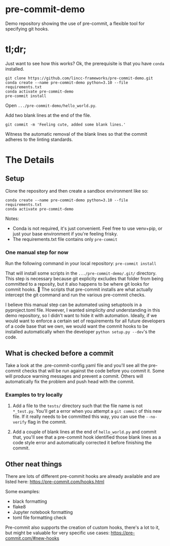 # pre-commit-demo
Demo repository showing the use of pre-commit, a flexible tool for specifying git hooks.

# tl;dr;
Just want to see how this works? Ok, the prerequisite is that you have `conda` installed.
```
git clone https://github.com/lincc-frameworks/pre-commit-demo.git
conda create --name pre-commit-demo python=3.10 --file requirements.txt
conda activate pre-commit-demo
pre-commit install
```

Open `.../pre-commit-demo/hello_world.py`. 

Add two blank lines at the end of the file.

```
git commit -m 'Feeling cute, added some blank lines.'
```

Witness the automatic removal of the blank lines so that the commit adheres to the linting standards.

# The Details

## Setup
Clone the repository and then create a sandbox environment like so:
```
conda create --name pre-commit-demo python=3.10 --file requirements.txt
conda activate pre-commit-demo
```
Notes: 
- Conda is not required, it's just convenient. Feel free to use venv+pip, or just your base environment if you're feeling frisky.
- The requirements.txt file contains only `pre-commit`

### One manual step for now
Run the following command in your local repository:
`pre-commit install` 

That will install some scripts in the `.../pre-commit-demo/.git/` directory. This step is necessary because git explicity excludes that folder from being committed to a reposity, but it also happens to be where git looks for commit hooks. :shrug: The scripts that pre-commit installs are what actually intercept the git command and run the various pre-commit checks. 

I believe this manual step can be automated using setuptools in a pyproject.toml file. However, I wanted simplicity _and_ understanding in this demo repository, so I didn't want to hide it with automation. Ideally, if we would want to enforce a certain set of requirements for all future developers of a code base that we own, we would want the commit hooks to be installed automatically when the developer `python setup.py --dev`'s the code.

## What is checked before a commit
Take a look at the .pre-commit-config.yaml file and you'll see all the pre-commit checks that will be run against the code before you commit it. 
Some will produce warning messages and prevent a commit. Others will automatically fix the problem and push head with the commit. 

### Examples to try locally
1. Add a file to the `tests/` directory such that the file name is not `*_test.py`. You'll get a error when you attempt a `git commit` of this new file. If it really needs to be committed this way, you can use the `--no-verify` flag in the commit.  

2. Add a couple of blank lines at the end of `hello_world.py` and commit that, you'll see that a pre-commit hook identified those blank lines as a code style error and automatically corrected it before finishing the commit. 

## Other neat things
There are lots of different pre-commit hooks are already available and are listed here: https://pre-commit.com/hooks.html

Some examples:
- black formatting
- flake8
- Jupyter notebook formatting
- toml file formatting check

Pre-commit also supports the creation of custom hooks, there's a lot to it, but might be valuable for very specific use cases: https://pre-commit.com/#new-hooks
